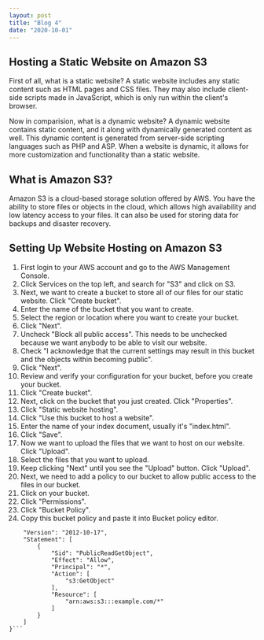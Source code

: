 ```yaml
---
layout: post
title: "Blog 4"
date: "2020-10-01"
---
```


## Hosting a Static Website on Amazon S3

First of all, what is a static website? A static website includes any static content such as HTML pages and CSS files. They may also include client-side scripts made in JavaScript, which is only run within the client's browser.

Now in comparision, what is a dynamic website? A dynamic website contains static content, and it along with dynamically generated content as well. This dynamic content is generated from server-side scripting languages such as PHP and ASP. When a website is dynamic, it allows for more customization and functionality than a static website.

## What is Amazon S3?

Amazon S3 is a cloud-based storage solution offered by AWS. You have the ability to store files or objects in the cloud, which allows high availability and low latency access to your files. It can also be used for storing data for backups and disaster recovery.

## Setting Up Website Hosting on Amazon S3
1. First login to your AWS account and go to the AWS Management Console.
2. Click Services on the top left, and search for "S3" and click on S3.
3. Next, we want to create a bucket to store all of our files for our static website. Click "Create bucket".
4. Enter the name of the bucket that you want to create.
5. Select the region or location where you want to create your bucket.
6. Click "Next".
7. Uncheck "Block all public access". This needs to be unchecked because we want anybody to be able to visit our website.
8. Check "I acknowledge that the current settings may result in this bucket and the objects within becoming public".
9. Click "Next".
10. Review and verify your configuration for your bucket, before you create your bucket.
11. Click "Create bucket".
12. Next, click on the bucket that you just created. Click "Properties".
13. Click "Static website hosting".
14. Click "Use this bucket to host a website".
15. Enter the name of your index document, usually it's "index.html".
16. Click "Save".
17. Now we want to upload the files that we want to host on our website. Click "Upload".
18. Select the files that you want to upload.
19. Keep clicking "Next" until you see the "Upload" button. Click "Upload".
20. Next, we need to add a policy to our bucket to allow public access to the files in our bucket. 
21. Click on your bucket.
22. Click "Permissions".
23. Click "Bucket Policy".
24. Copy this bucket policy and paste it into Bucket policy editor.

```{
    "Version": "2012-10-17",
    "Statement": [
        {
            "Sid": "PublicReadGetObject",
            "Effect": "Allow",
            "Principal": "*",
            "Action": [
                "s3:GetObject"
            ],
            "Resource": [
                "arn:aws:s3:::example.com/*"
            ]
        }
    ]
}```







